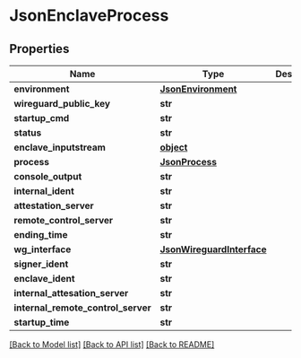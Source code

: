 # JsonEnclaveProcess


## Properties
Name | Type | Description | Notes
------------ | ------------- | ------------- | -------------
**environment** | [**JsonEnvironment**](JsonEnvironment.md) |  | [optional] 
**wireguard_public_key** | **str** |  | [optional] 
**startup_cmd** | **str** |  | [optional] 
**status** | **str** |  | [optional] 
**enclave_inputstream** | [**object**](.md) |  | [optional] 
**process** | [**JsonProcess**](JsonProcess.md) |  | [optional] 
**console_output** | **str** |  | [optional] 
**internal_ident** | **str** |  | [optional] 
**attestation_server** | **str** |  | [optional] 
**remote_control_server** | **str** |  | [optional] 
**ending_time** | **str** |  | [optional] 
**wg_interface** | [**JsonWireguardInterface**](JsonWireguardInterface.md) |  | [optional] 
**signer_ident** | **str** |  | [optional] 
**enclave_ident** | **str** |  | [optional] 
**internal_attesation_server** | **str** |  | [optional] 
**internal_remote_control_server** | **str** |  | [optional] 
**startup_time** | **str** |  | [optional] 

[[Back to Model list]](../README.md#documentation-for-models) [[Back to API list]](../README.md#documentation-for-api-endpoints) [[Back to README]](../README.md)


